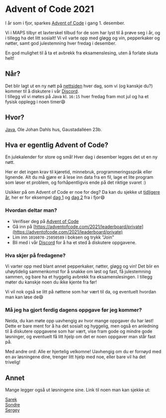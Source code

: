 # Advent of Code 2021
I år som i fjor, sparkes [Advent of Code](https://adventofcode.com/) i gang 1. desember.

Vi i MAPS tilbyr et lavterskel tilbud for de som har lyst til å prøve seg i år, og i tillegg ha det litt sosialt! 
Vi vil varte opp med gløgg og vin, pepperkaker og nøtter, samt god julestemning hver fredag i desember.

En god mulighet til å ta et avbrekk fra eksamenslesing, uten å forlate skuta helt!

## Når?
Det blir lagt ut en ny nøtt på [nettsiden](https://adventofcode.com/) hver dag, som vi (og kanskje du?) kommer til å diskutere i vår [Discord](https://discord.gg/VWr6Xj3QZS). \
I tillegg vil vi møtes på Java kl. `16:15` hver fredag fram mot jul og ha et fysisk opplegg i noen timer😄

## Hvor?
[Java](https://ifirom.no/2/2423), Ole Johan Dahls hus, Gaustadalléen 23b.


## Hva er egentlig Advent of Code?
En julekalender for store og små! Hver dag i desember legges det ut en ny nøtt.

Her er det ingen krav til kjøretid, minnebruk, programmeringsspråk eller lignende. Alt du må gjøre er å lese inn data fra en fil, lage et lite program som løser et problem, og forhåpentligvis ende på det riktige svaret :)

Usikker på om Advent of Code er noe for deg? Da kan du sjekke ut [tidligere år](https://adventofcode.com/2021/events), her er for eksempel [dag 1](https://adventofcode.com/2020/day/1) og [dag 2](https://adventofcode.com/2020/day/2) fra i fjor😄


### Hvordan deltar man?
- Verifiser deg på [Advent of Code](https://adventofcode.com/)
- Gå inn på [https://adventofcode.com/2021/leaderboard/private](https://adventofcode.com/2021/leaderboard/private)
- Lim inn `1016070-25050589` i boksen og trykk "Join"
- Bli med i vår [Discord](https://discord.gg/VWr6Xj3QZS) for å ha et sted å diskutere oppgavene.


### Hva skjer på fredagene?
Vi varter opp med blant annet pepperkaker, nøtter, gløgg og vin! Det blir en uhøytidelig sammenkomst for å snakke om løst og fast, få julestemning sammen, og bare ha et hyggelig avbrekk fra eksamenslesingen. I tillegg møter du kanskje noen du ikke kjente fra før!

Vi vil nok også se litt på nøttene som har vært til da, og eventuelt hvordan man kan løse de😄


### Må jeg ha gjort ferdig dagens oppgave før jeg kommer?
Neida, du kan møte opp uavhengig av hvor mange oppgaver du har løst! Dette er bare ment for å ha det sosialt og hyggelig, men også en anledning til å diskutere oppgavene som har vært, vise fram gode og mindre gode løsninger, og eventuelt få litt hjelp om det er noen oppgaver man står fast på.

Med andre ord: Alle er hjertelig velkomne! Uavhengig om du er fornøyd med en av løsningene dine, trenger litt hjelp med noe, eller bare vil ha det trivelig!


## Annet
Mange legger også ut løsningene sine. Link til noen man kan sjekke ut:

[Sarek](https://github.com/sarsko/aoc-2020) \
[Sondre](https://github.com/sondresl/AdventOfCode) \
[Sergey](https://github.com/sergiosja/AdventOfCode)
